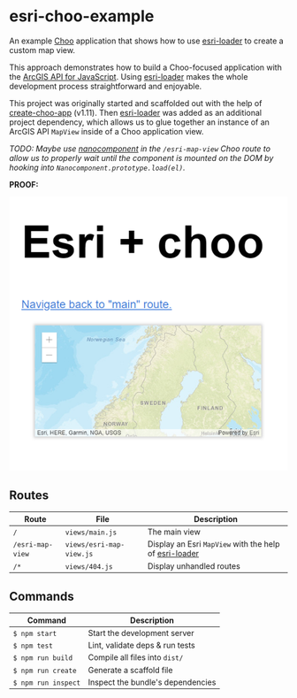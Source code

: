 # esri-choo-example
An example [Choo](https://choo.io/) application that shows how to use [esri-loader](https://github.com/Esri/esri-loader) to create a custom map view.

This approach demonstrates how to build a Choo-focused application with the [ArcGIS API for JavaScript](https://developers.arcgis.com/javascript/). Using [esri-loader](https://github.com/Esri/esri-loader) makes the whole development process straightforward and enjoyable.

This project was originally started and scaffolded out with the help of [create-choo-app](https://github.com/choojs/create-choo-app) (v1.11). Then [esri-loader](https://github.com/Esri/esri-loader) was added as an additional project dependency, which allows us to glue together an instance of an ArcGIS API `MapView` inside of a Choo application view.

_TODO: Maybe use [nanocomponent](https://github.com/choojs/nanocomponent) in the `/esri-map-view` Choo route to allow us to properly wait until the component is mounted on the DOM by hooking into `Nanocomponent.prototype.load(el)`._

**PROOF:**

[![screenshot](https://raw.githubusercontent.com/jwasilgeo/esri-choo-example/master/screenshot.png)](https://raw.githubusercontent.com/jwasilgeo/esri-choo-example/master/screenshot.png)

## Routes

Route             | File                     | Description                     |
------------------|--------------------------|---------------------------------|
`/`               | `views/main.js`          | The main view
`/esri-map-view`  | `views/esri-map-view.js` | Display an Esri `MapView` with the help of [esri-loader](https://github.com/Esri/esri-loader)
`/*`              | `views/404.js`           | Display unhandled routes

## Commands

Command                | Description                                      |
-----------------------|--------------------------------------------------|
`$ npm start`          | Start the development server
`$ npm test`           | Lint, validate deps & run tests
`$ npm run build`      | Compile all files into `dist/`
`$ npm run create`     | Generate a scaffold file
`$ npm run inspect`    | Inspect the bundle's dependencies
